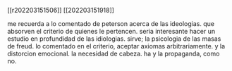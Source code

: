 [[r202203151506]]
[[202203151918]]

me recuerda a lo comentado de peterson acerca de las ideologias. que absorven el criterio de quienes le pertencen. seria interesante hacer un estudio en profundidad de las idiologias. sirve; la psicologia de las masas de freud. lo comentado en el criterio, aceptar axiomas arbitrariamente. y la distorcion emocional. 
la necesidad de cabeza. ha y la propaganda, como no.